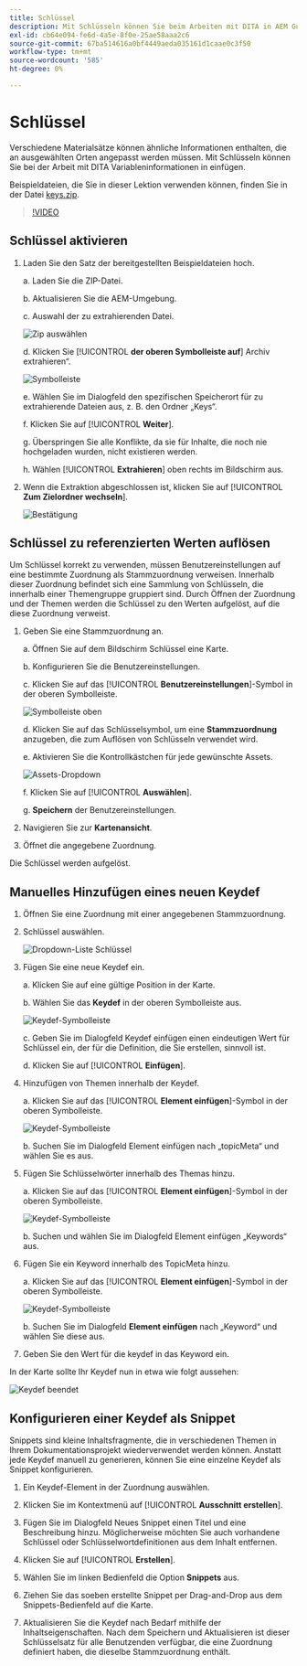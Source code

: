 ```yaml
---
title: Schlüssel
description: Mit Schlüsseln können Sie beim Arbeiten mit DITA in AEM Guides Variableninformationen in einfügen
exl-id: cb64e094-fe6d-4a5e-8f0e-25ae58aaa2c6
source-git-commit: 67ba514616a0bf4449aeda035161d1caae0c3f50
workflow-type: tm+mt
source-wordcount: '585'
ht-degree: 0%

---
```


# Schlüssel

Verschiedene Materialsätze können ähnliche Informationen enthalten, die an ausgewählten Orten angepasst werden müssen. Mit Schlüsseln können Sie bei der Arbeit mit DITA Variableninformationen in einfügen.

Beispieldateien, die Sie in dieser Lektion verwenden können, finden Sie in der Datei [keys.zip](assets/keys.zip).

>[!VIDEO](https://video.tv.adobe.com/v/342756?quality=12&learn=on)

## Schlüssel aktivieren

1. Laden Sie den Satz der bereitgestellten Beispieldateien hoch.

   a. Laden Sie die ZIP-Datei.

   b. Aktualisieren Sie die AEM-Umgebung.

   c. Auswahl der zu extrahierenden Datei.

   ![Zip auswählen](images/lesson-9/select-zip.png)

   d. Klicken Sie [!UICONTROL **der oberen Symbolleiste auf**] Archiv extrahieren“.

   ![Symbolleiste](images/lesson-9/extract-archive.png)

   e. Wählen Sie im Dialogfeld den spezifischen Speicherort für zu extrahierende Dateien aus, z. B. den Ordner „Keys“.

   f. Klicken Sie auf [!UICONTROL **Weiter**].

   g. Überspringen Sie alle Konflikte, da sie für Inhalte, die noch nie hochgeladen wurden, nicht existieren werden.

   h. Wählen [!UICONTROL **Extrahieren**] oben rechts im Bildschirm aus.

1. Wenn die Extraktion abgeschlossen ist, klicken Sie auf [!UICONTROL **Zum Zielordner wechseln**].

   ![Bestätigung](images/lesson-9/go-to-target.png)

## Schlüssel zu referenzierten Werten auflösen

Um Schlüssel korrekt zu verwenden, müssen Benutzereinstellungen auf eine bestimmte Zuordnung als Stammzuordnung verweisen. Innerhalb dieser Zuordnung befindet sich eine Sammlung von Schlüsseln, die innerhalb einer Themengruppe gruppiert sind. Durch Öffnen der Zuordnung und der Themen werden die Schlüssel zu den Werten aufgelöst, auf die diese Zuordnung verweist.

1. Geben Sie eine Stammzuordnung an.

   a. Öffnen Sie auf dem Bildschirm Schlüssel eine Karte.

   b. Konfigurieren Sie die Benutzereinstellungen.

   c. Klicken Sie auf das [!UICONTROL **Benutzereinstellungen**]-Symbol in der oberen Symbolleiste.

   ![Symbolleiste oben](images/lesson-9/author-view.png)

   d. Klicken Sie auf das Schlüsselsymbol, um eine **Stammzuordnung** anzugeben, die zum Auflösen von Schlüsseln verwendet wird.

   e. Aktivieren Sie die Kontrollkästchen für jede gewünschte Assets.

   ![Assets-Dropdown](images/lesson-9/select-assets.png)

   f. Klicken Sie auf [!UICONTROL **Auswählen**].

   g. **Speichern** der Benutzereinstellungen.

1. Navigieren Sie zur **Kartenansicht**.

1. Öffnet die angegebene Zuordnung.

Die Schlüssel werden aufgelöst.

## Manuelles Hinzufügen eines neuen Keydef

1. Öffnen Sie eine Zuordnung mit einer angegebenen Stammzuordnung.

1. Schlüssel auswählen.

   ![Dropdown-Liste Schlüssel](images/lesson-9/hybrid-key.png)

1. Fügen Sie eine neue Keydef ein.

   a. Klicken Sie auf eine gültige Position in der Karte.

   b. Wählen Sie das **Keydef** in der oberen Symbolleiste aus.

   ![Keydef-Symbolleiste](images/lesson-9/key-icon.png)

   c. Geben Sie im Dialogfeld Keydef einfügen einen eindeutigen Wert für Schlüssel ein, der für die Definition, die Sie erstellen, sinnvoll ist.

   d. Klicken Sie auf [!UICONTROL **Einfügen**].

1. Hinzufügen von Themen innerhalb der Keydef.

   a. Klicken Sie auf das [!UICONTROL **Element einfügen**]-Symbol in der oberen Symbolleiste.

   ![Keydef-Symbolleiste](images/lesson-9/add-icon.png)

   b. Suchen Sie im Dialogfeld Element einfügen nach „topicMeta“ und wählen Sie es aus.

1. Fügen Sie Schlüsselwörter innerhalb des Themas hinzu.

   a. Klicken Sie auf das [!UICONTROL **Element einfügen**]-Symbol in der oberen Symbolleiste.

   ![Keydef-Symbolleiste](images/lesson-9/add-icon.png)

   b. Suchen und wählen Sie im Dialogfeld Element einfügen „Keywords“ aus.

1. Fügen Sie ein Keyword innerhalb des TopicMeta hinzu.

   a. Klicken Sie auf das [!UICONTROL **Element einfügen**]-Symbol in der oberen Symbolleiste.

   ![Keydef-Symbolleiste](images/lesson-9/add-icon.png)

   b. Suchen Sie im Dialogfeld **Element einfügen** nach „Keyword“ und wählen Sie diese aus.

1. Geben Sie den Wert für die keydef in das Keyword ein.

In der Karte sollte Ihr Keydef nun in etwa wie folgt aussehen:

![Keydef beendet](images/lesson-9/keydef.png)

## Konfigurieren einer Keydef als Snippet

Snippets sind kleine Inhaltsfragmente, die in verschiedenen Themen in Ihrem Dokumentationsprojekt wiederverwendet werden können. Anstatt jede Keydef manuell zu generieren, können Sie eine einzelne Keydef als Snippet konfigurieren.

1. Ein Keydef-Element in der Zuordnung auswählen.

1. Klicken Sie im Kontextmenü auf [!UICONTROL **Ausschnitt erstellen**].

1. Fügen Sie im Dialogfeld Neues Snippet einen Titel und eine Beschreibung hinzu.
Möglicherweise möchten Sie auch vorhandene Schlüssel oder Schlüsselwortdefinitionen aus dem Inhalt entfernen.

1. Klicken Sie auf [!UICONTROL **Erstellen**].

1. Wählen Sie im linken Bedienfeld die Option **Snippets** aus.

1. Ziehen Sie das soeben erstellte Snippet per Drag-and-Drop aus dem Snippets-Bedienfeld auf die Karte.

1. Aktualisieren Sie die Keydef nach Bedarf mithilfe der Inhaltseigenschaften.
Nach dem Speichern und Aktualisieren ist dieser Schlüsselsatz für alle Benutzenden verfügbar, die eine Zuordnung definiert haben, die dieselbe Stammzuordnung enthält.
